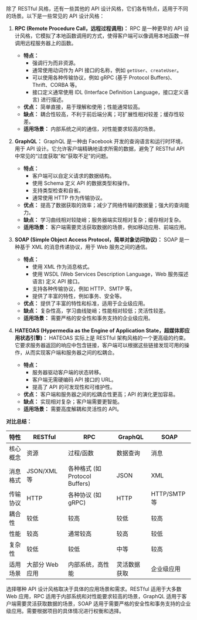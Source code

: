 除了 RESTful 风格，还有一些其他的 API 设计风格，它们各有特点，适用于不同的场景。以下是一些常见的 API 设计风格：

1. **RPC (Remote Procedure Call，远程过程调用)：** RPC 是一种更早的 API 设计风格，它模拟了本地函数调用的方式，使得客户端可以像调用本地函数一样调用远程服务器上的函数。
    
    - **特点：**
        - 强调行为而非资源。
        - 通常使用动词作为 API 接口的名称，例如 `getUser`、`createUser`。
        - 可以使用各种传输协议，例如 gRPC (基于 Protocol Buffers)、Thrift、CORBA 等。
        - 接口定义通常使用 IDL (Interface Definition Language，接口定义语言) 进行描述。
    - **优点：** 简单直接，易于理解和使用；性能通常较高。
    - **缺点：** 耦合性较高，不利于前后端分离；可扩展性相对较差；缓存性较差。
    - **适用场景：** 内部系统之间的通信，对性能要求较高的场景。
2. **GraphQL：** GraphQL 是一种由 Facebook 开发的查询语言和运行时环境，用于 API 设计。它允许客户端精确地请求所需的数据，避免了 RESTful API 中常见的“过度获取”和“获取不足”的问题。
    
    - **特点：**
        - 客户端可以自定义请求的数据结构。
        - 使用 Schema 定义 API 的数据类型和操作。
        - 支持类型检查和自省。
        - 通常使用 HTTP 作为传输协议。
    - **优点：** 提高了数据获取的效率；减少了网络传输的数据量；强大的查询能力。
    - **缺点：** 学习曲线相对较陡峭；服务器端实现相对复杂；缓存相对复杂。
    - **适用场景：** 客户端需要灵活获取数据的场景，例如移动应用、前端应用。
3. **SOAP (Simple Object Access Protocol，简单对象访问协议)：** SOAP 是一种基于 XML 的消息传递协议，用于 Web 服务之间的通信。
    
    - **特点：**
        - 使用 XML 作为消息格式。
        - 使用 WSDL (Web Services Description Language，Web 服务描述语言) 定义 API 接口。
        - 支持各种传输协议，例如 HTTP、SMTP 等。
        - 提供了丰富的特性，例如事务、安全等。
    - **优点：** 提供了丰富的特性和标准，适用于企业级应用。
    - **缺点：** 复杂性高，学习曲线陡峭；性能相对较低；灵活性较差。
    - **适用场景：** 需要严格的安全性和事务支持的企业级应用。
4. **HATEOAS (Hypermedia as the Engine of Application State，超媒体即应用状态引擎)：** HATEOAS 实际上是 RESTful 架构风格的一个更高级的约束。它要求服务器返回的响应中包含链接，客户端可以根据这些链接发现可用的操作，从而实现客户端和服务器之间的松耦合。
    
    - **特点：**
        - 服务器驱动客户端的状态转移。
        - 客户端无需硬编码 API 接口的 URL。
        - 提高了 API 的可发现性和可维护性。
    - **优点：** 客户端和服务器之间的松耦合性更高；API 的演化更加容易。
    - **缺点：** 实现相对复杂；客户端需要更智能。
    - **适用场景：** 需要高度解耦和灵活性的 API。

**对比总结：**

|特性|RESTful|RPC|GraphQL|SOAP|
|---|---|---|---|---|
|核心概念|资源|过程/函数|数据查询|消息|
|消息格式|JSON/XML 等|各种格式 (如 Protocol Buffers)|JSON|XML|
|传输协议|HTTP|各种协议 (如 gRPC)|HTTP|HTTP/SMTP 等|
|耦合性|较低|较高|较低|较高|
|性能|较高|通常较高|较高|较低|
|复杂性|较低|较低|中等|较高|
|适用场景|大部分 Web 应用|内部系统，高性能|灵活数据获取|企业级应用|

选择哪种 API 设计风格取决于具体的应用场景和需求。RESTful 适用于大多数 Web 应用，RPC 适用于内部系统和对性能要求较高的场景，GraphQL 适用于客户端需要灵活获取数据的场景，SOAP 适用于需要严格的安全性和事务支持的企业级应用。需要根据项目的具体情况进行权衡和选择。